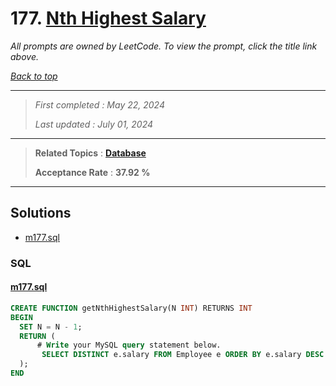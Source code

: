 # 177. [Nth Highest Salary](<https://leetcode.com/problems/nth-highest-salary>)

*All prompts are owned by LeetCode. To view the prompt, click the title link above.*

*[Back to top](<../README.md>)*

------

> *First completed : May 22, 2024*
>
> *Last updated : July 01, 2024*

------

> **Related Topics** : **[Database](<by_topic/Database.md>)**
>
> **Acceptance Rate** : **37.92 %**

------

## Solutions

- [m177.sql](<../my-submissions/m177.sql>)
### SQL
#### [m177.sql](<../my-submissions/m177.sql>)
```SQL
CREATE FUNCTION getNthHighestSalary(N INT) RETURNS INT
BEGIN
  SET N = N - 1;
  RETURN (
      # Write your MySQL query statement below.
       SELECT DISTINCT e.salary FROM Employee e ORDER BY e.salary DESC LIMIT N, 1
  );
END
```

